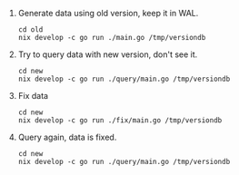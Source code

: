 1. Generate data using old version, keep it in WAL.

    ```
    cd old
    nix develop -c go run ./main.go /tmp/versiondb
    ```

2. Try to query data with new version, don't see it.

   ```
   cd new
   nix develop -c go run ./query/main.go /tmp/versiondb
   ```

3. Fix data

    ```
    cd new
    nix develop -c go run ./fix/main.go /tmp/versiondb
    ```

4. Query again, data is fixed.

    ```
    cd new
    nix develop -c go run ./query/main.go /tmp/versiondb
    ```

    